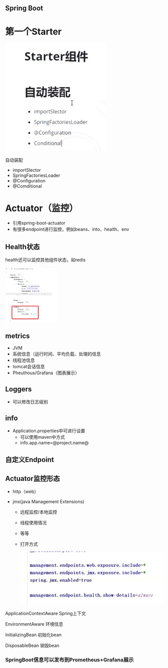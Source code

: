 ## Spring Boot

# 第一个Starter

![image-20200628210944358](pic/image-20200628210944358.png)

自动装配

- importSlector
- SpringFactoriesLoader
- @Configuration
- @Comditional



# Actuator（监控）

- 引用spring-boot-actuator
- 有很多endpoint进行监控，例如beans、into、health、env

## Health状态

health还可以监控其他组件状态，如redis

<img src="pic/image-20200628212308607.png" alt="image-20200628212308607" style="zoom:25%;" />

## metrics

- JVM
- 系统信息（运行时间、平均负载、处理的信息
- 线程池信息
- tomcat会话信息
- Pheuthous/Grafana（图表展示）

## Loggers

- 可以修改日志级别



## info

- Application.properties中可进行设置
  - 可以使用maven中方式
  - info.app.name=@project.name@

## 自定义Endpoint



## Actuator监控形态

- http（web）

- jmx(java Management Extensions)

  - 远程监控/本地监控

  - 线程使用情况

  - 等等

  - 打开方式

    ![image-20200628215255918](pic/image-20200628215255918.png)



ApplicationContextAware Spring上下文

EnvironmentAware 环境信息

InitializingBean 初始化bean

DisposableBean 销毁bean



### SpringBoot信息可以发布到Prometheus+Grafana展示